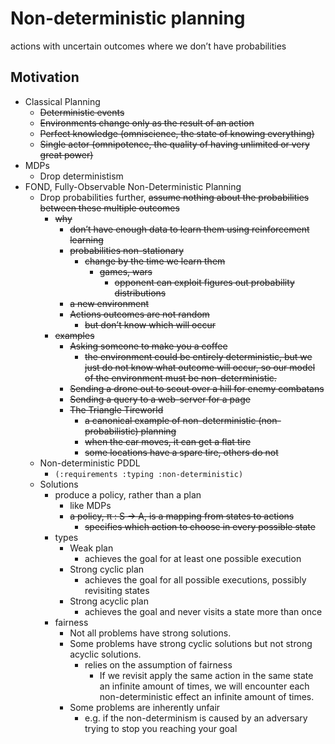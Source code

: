 # Non-deterministic planning
actions with uncertain outcomes where we don’t have probabilities

##  Motivation
+ Classical Planning
    * ~~Deterministic events~~
    * ~~Environments change only as the result of an action~~
    * ~~Perfect knowledge (omniscience, the state of knowing everything)~~
    * ~~Single actor (omnipotence, the quality of having unlimited or very great power)~~
+ MDPs
    * Drop deterministism
+ FOND, Fully-Observable Non-Deterministic Planning
    * Drop probabilities further, ~~assume nothing about the probabilities between these multiple outcomes~~
        - ~~why~~
            + ~~don’t have enough data to learn them using reinforcement learning~~
            + ~~probabilities non-stationary~~
                * ~~change by the time we learn them~~
                    - ~~games, wars~~
                        + ~~opponent can exploit figures out probability distributions~~
            + ~~a new environment~~
            + ~~Actions outcomes are not random~~
                * ~~but don’t know which will occur~~
        - ~~examples~~
            + ~~Asking someone to make you a coffee~~
                * ~~the environment could be entirely deterministic, but we just do not know what outcome will occur, so our model of the environment must be non-deterministic.~~
            + ~~Sending a drone out to scout over a hill for enemy combatans~~
            + ~~Sending a query to a web-server for a page~~
            + ~~The Triangle Tireworld~~
                * ~~a canonical example of non-deterministic (non-probabilistic) planning~~
                * ~~when the car moves, it can get a flat tire~~
                * ~~some locations have a spare tire, others do not~~
    * Non-deterministic PDDL
        - `(:requirements :typing :non-deterministic)` 
    * Solutions
        - produce a policy, rather than a plan
            + like MDPs
            + ~~a policy, π : S → A, is a mapping from states to actions~~
                * ~~specifies which action to choose in every possible state~~
        - types
            + Weak plan
                * achieves the goal for at least one possible execution
            + Strong cyclic plan
                * achieves the goal for all possible executions, possibly revisiting states
            + Strong acyclic plan
                * achieves the goal and never visits a state more than once
        - fairness
            + Not all problems have strong solutions.
            + Some problems have strong cyclic solutions but not strong acyclic solutions.
                * relies on the assumption of fairness
                    - If we revisit apply the same action in the same state an infinite amount of times, we will encounter each non-deterministic effect an infinite amount of times.
            + Some problems are inherently unfair
                * e.g. if the non-determinism is caused by an adversary trying to stop you reaching your goal

